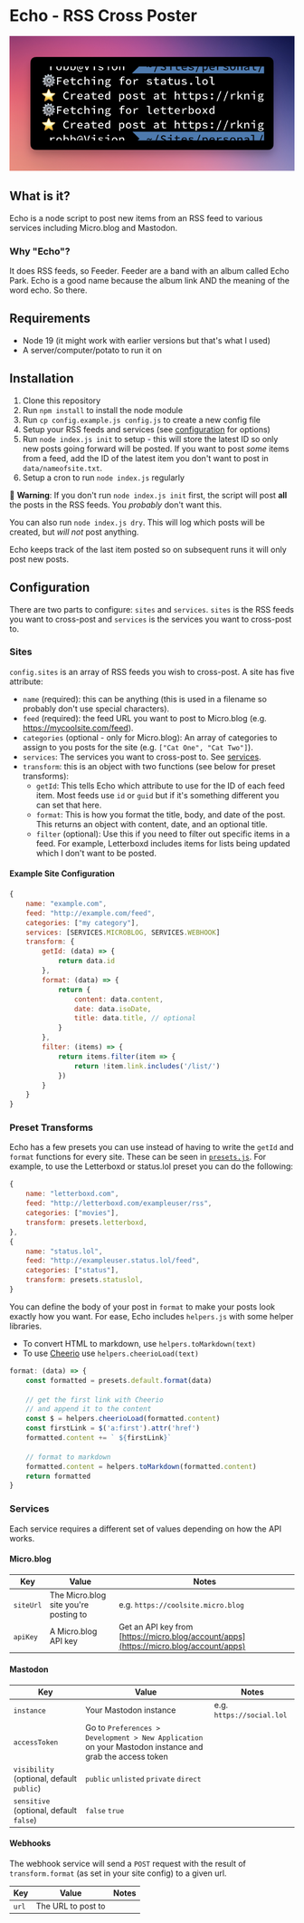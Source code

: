 # Echo - RSS Cross Poster

![Echo screenshot](screenshot.png)

## What is it?

Echo is a node script to post new items from an RSS feed to various services including Micro.blog and Mastodon.

### Why "Echo"?

It does RSS feeds, so Feeder. Feeder are a band with an album called Echo Park. Echo is a good name because the album link AND the meaning of the word echo. So there.

## Requirements

- Node 19 (it might work with earlier versions but that's what I used)
- A server/computer/potato to run it on

## Installation

1. Clone this repository
2. Run `npm install` to install the node module
3. Run `cp config.example.js config.js` to create a new config file
4. Setup your RSS feeds and services (see [configuration](#configuration) for options)
5. Run `node index.js init` to setup - this will store the latest ID so only new posts going forward will be posted. If you want to post _some_ items from a feed, add the ID of the latest item you don't want to post in `data/nameofsite.txt`.
6. Setup a cron to run `node index.js` regularly

🚨 **Warning**: If you don't run `node index.js init` first, the script will post **all** the posts in the RSS feeds. You _probably_ don't want this.

You can also run `node index.js dry`. This will log which posts will be created, but _will not_ post anything.

Echo keeps track of the last item posted so on subsequent runs it will only post new posts.

## Configuration

There are two parts to configure: `sites` and `services`. `sites` is the RSS feeds you want to cross-post and `services` is the services you want to cross-post to.

### Sites

`config.sites` is an array of RSS feeds you wish to cross-post. A site has five attribute:

- `name` (required): this can be anything (this is used in a filename so probably don't use special characters).
- `feed` (required): the feed URL you want to post to Micro.blog (e.g. <https://mycoolsite.com/feed>).
- `categories` (optional - only for Micro.blog): An array of categories to assign to you posts for the site (e.g. `["Cat One", "Cat Two"]`).
- `services`: The services you want to cross-post to. See [services](#services).
- `transform`: this is an object with two functions (see below for preset transforms):
  - `getId`: This tells Echo which attribute to use for the ID of each feed item. Most feeds use `id` or `guid` but if it's something different you can set that here.
  - `format`: This is how you format the title, body, and date of the post. This returns an object with content, date, and an optional title.
  - `filter` (optional): Use this if you need to filter out specific items in a feed. For example, Letterboxd includes items for lists being updated which I don't want to be posted.

#### Example Site Configuration

```js
{
    name: "example.com",
    feed: "http://example.com/feed",
    categories: ["my category"],
    services: [SERVICES.MICROBLOG, SERVICES.WEBHOOK]
    transform: {
        getId: (data) => {
            return data.id
        },
        format: (data) => {
            return {
                content: data.content,
                date: data.isoDate,
                title: data.title, // optional
            }
        },
        filter: (items) => {
            return items.filter(item => {
                return !item.link.includes('/list/')
            })
        }
    }
}
```

### Preset Transforms

Echo has a few presets you can use instead of having to write the `getId` and `format` functions for every site. These can be seen in [`presets.js`](presets.js). For example, to use the Letterboxd or status.lol preset you can do the following:

```js
{
    name: "letterboxd.com",
    feed: "http://letterboxd.com/exampleuser/rss",
    categories: ["movies"],
    transform: presets.letterboxd,
},
{
    name: "status.lol",
    feed: "http://exampleuser.status.lol/feed",
    categories: ["status"],
    transform: presets.statuslol,
}
```

You can define the body of your post in `format` to make your posts look exactly how you want. For ease, Echo includes `helpers.js` with some helper libraries.

- To convert HTML to markdown, use `helpers.toMarkdown(text)`
- To use [Cheerio](https://cheerio.js.org/) use `helpers.cheerioLoad(text)`

```js
format: (data) => {
    const formatted = presets.default.format(data)
    
    // get the first link with Cheerio 
    // and append it to the content
    const $ = helpers.cheerioLoad(formatted.content)
    const firstLink = $('a:first').attr('href')
    formatted.content += ` ${firstLink}`

    // format to markdown
    formatted.content = helpers.toMarkdown(formatted.content)
    return formatted
}
```

### Services

Each service requires a different set of values depending on how the API works.

#### Micro.blog

|Key|Value|Notes|
|---|---|---|
|`siteUrl`|The Micro.blog site you're posting to|e.g. `https://coolsite.micro.blog`|
|`apiKey`|A Micro.blog API key|Get an API key from [https://micro.blog/account/apps](https://micro.blog/account/apps)|

#### Mastodon

|Key|Value|Notes|
|---|---|---|
|`instance`|Your Mastodon instance|e.g. `https://social.lol`|
|`accessToken`|Go to `Preferences > Development > New Application` on your Mastodon instance and grab the access token|
|`visibility` (optional, default `public`)|`public` `unlisted` `private` `direct`|
|`sensitive` (optional, default `false`)|`false` `true`|

#### Webhooks

The webhook service will send a `POST` request with the result of `transform.format` (as set in your site config) to a given url.

|Key|Value|Notes|
|---|---|---|
|`url`|The URL to post to|
